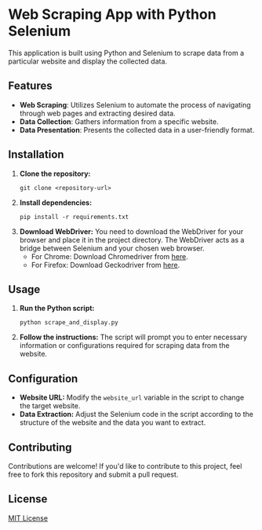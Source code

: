 # Web Scraping App with Python Selenium

This application is built using Python and Selenium to scrape data from a particular website and display the collected data.

## Features

- **Web Scraping**: Utilizes Selenium to automate the process of navigating through web pages and extracting desired data.
- **Data Collection**: Gathers information from a specific website.
- **Data Presentation**: Presents the collected data in a user-friendly format.

## Installation

1. **Clone the repository:**
    ```
    git clone <repository-url>
    ```
2. **Install dependencies:**
    ```
    pip install -r requirements.txt
    ```
3. **Download WebDriver:**
    You need to download the WebDriver for your browser and place it in the project directory. The WebDriver acts as a bridge between Selenium and your chosen web browser.
    - For Chrome: Download Chromedriver from [here](https://sites.google.com/a/chromium.org/chromedriver/downloads).
    - For Firefox: Download Geckodriver from [here](https://github.com/mozilla/geckodriver/releases).

## Usage

1. **Run the Python script:**
    ```
    python scrape_and_display.py
    ```
2. **Follow the instructions:**
    The script will prompt you to enter necessary information or configurations required for scraping data from the website.

## Configuration

- **Website URL:** Modify the `website_url` variable in the script to change the target website.
- **Data Extraction:** Adjust the Selenium code in the script according to the structure of the website and the data you want to extract.

## Contributing

Contributions are welcome! If you'd like to contribute to this project, feel free to fork this repository and submit a pull request.

## License

[MIT License](LICENSE)
